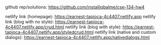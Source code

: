 github rep/solutions: https://github.com/installiqbalme/cse-134-hw4

netlify link (homepage): https://earnest-tapioca-4c4407.netlify.app
netlify link (blog with no style): https://earnest-tapioca-4c4407.netlify.app/crud.html
netlify link (blog with style): https://earnest-tapioca-4c4407.netlify.app/styledcrud.html
netlify link (native and custom dialogs): https://earnest-tapioca-4c4407.netlify.app/nativedialogs.html
